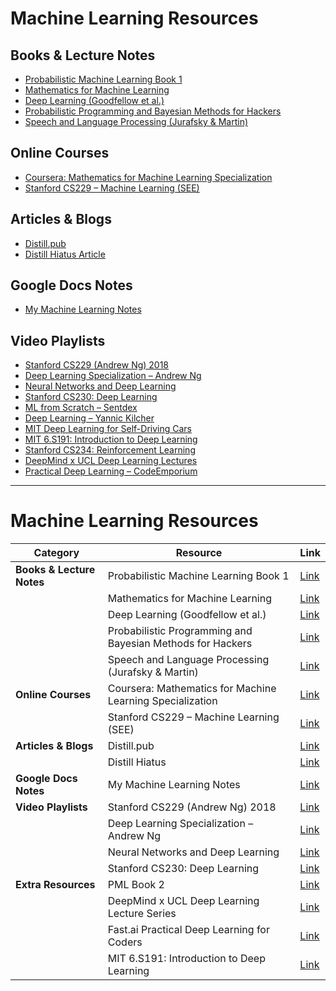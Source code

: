 # Machine Learning Resources

## Books & Lecture Notes
- [Probabilistic Machine Learning Book 1](https://probml.github.io/pml-book/book1.html)
- [Mathematics for Machine Learning](https://mml-book.github.io/)
- [Deep Learning (Goodfellow et al.)](https://www.deeplearningbook.org/)
- [Probabilistic Programming and Bayesian Methods for Hackers](https://dataorigami.net/Probabilistic-Programming-and-Bayesian-Methods-for-Hackers/)
- [Speech and Language Processing (Jurafsky & Martin)](https://web.stanford.edu/~jurafsky/slp3/)

## Online Courses
- [Coursera: Mathematics for Machine Learning Specialization](https://www.coursera.org/specializations/mathematics-machine-learning?action=enroll)
- [Stanford CS229 – Machine Learning (SEE)](https://see.stanford.edu/course/cs229)

## Articles & Blogs
- [Distill.pub](https://distill.pub/)
- [Distill Hiatus Article](https://distill.pub/2021/distill-hiatus/)

## Google Docs Notes
- [My Machine Learning Notes](https://docs.google.com/document/d/1BXLsqCOW9GuzJae4gs_uP3XBHrd-orsDqoA2TtSHLbI/edit?tab=t.0)

## Video Playlists
- [Stanford CS229 (Andrew Ng) 2018](https://www.youtube.com/playlist?list=PLoROMvodv4rMiGQp3WXShtMGgzqpfVfbU)
- [Deep Learning Specialization – Andrew Ng](https://www.youtube.com/playlist?list=PLkDaE6sCZn6FNC6YRfRQc_FbeQrF8BwGI)
- [Neural Networks and Deep Learning](https://www.youtube.com/playlist?list=PLkDaE6sCZn6GMoA0wbpJLi3t34Gd8l0aK)
- [Stanford CS230: Deep Learning](https://www.youtube.com/playlist?list=PLoROMvodv4rOABXSygHTsbvUz4G_YQhOb)
- [ML from Scratch – Sentdex](https://www.youtube.com/playlist?list=PLS01nW3RtgopsNLeM936V4TNSsvvVglLc)
- [Deep Learning – Yannic Kilcher](https://www.youtube.com/playlist?list=PLqYmG7hTraZDM-OYHWgPebj2MfCFzFObQ)
- [MIT Deep Learning for Self-Driving Cars](https://www.youtube.com/playlist?list=PLoROMvodv4rPOWA-omMM6STXaWW4FvJT8)
- [MIT 6.S191: Introduction to Deep Learning](https://www.youtube.com/playlist?list=PL5-TkQAfAZFbzxjBHtzdVCWE0Zbhomg7r)
- [Stanford CS234: Reinforcement Learning](https://www.youtube.com/playlist?list=PLoROMvodv4rOY23Y0BoGoBGgQ1zmU_MT_)
- [DeepMind x UCL Deep Learning Lectures](https://www.youtube.com/playlist?list=PLAqhIrjkxbuWI23v9cThsA9GvCAUhRvKZ)
- [Practical Deep Learning – CodeEmporium](https://www.youtube.com/playlist?list=PLtBw6njQRU-rwp5__7C0oIVt26ZgjG9NI)


---

# Machine Learning Resources

| Category | Resource | Link |
|----------|----------|------|
| **Books & Lecture Notes** | Probabilistic Machine Learning Book 1 | [Link](https://probml.github.io/pml-book/book1.html) |
|  | Mathematics for Machine Learning | [Link](https://mml-book.github.io/) |
|  | Deep Learning (Goodfellow et al.) | [Link](https://www.deeplearningbook.org/) |
|  | Probabilistic Programming and Bayesian Methods for Hackers | [Link](https://dataorigami.net/Probabilistic-Programming-and-Bayesian-Methods-for-Hackers/) |
|  | Speech and Language Processing (Jurafsky & Martin) | [Link](https://web.stanford.edu/~jurafsky/slp3/) |
| **Online Courses** | Coursera: Mathematics for Machine Learning Specialization | [Link](https://www.coursera.org/specializations/mathematics-machine-learning?action=enroll) |
|  | Stanford CS229 – Machine Learning (SEE) | [Link](https://see.stanford.edu/course/cs229) |
| **Articles & Blogs** | Distill.pub | [Link](https://distill.pub/) |
|  | Distill Hiatus | [Link](https://distill.pub/2021/distill-hiatus/) |
| **Google Docs Notes** | My Machine Learning Notes | [Link](https://docs.google.com/document/d/1BXLsqCOW9GuzJae4gs_uP3XBHrd-orsDqoA2TtSHLbI/edit?tab=t.0) |
| **Video Playlists** | Stanford CS229 (Andrew Ng) 2018 | [Link](https://www.youtube.com/playlist?list=PLoROMvodv4rMiGQp3WXShtMGgzqpfVfbU) |
|  | Deep Learning Specialization – Andrew Ng | [Link](https://www.youtube.com/playlist?list=PLkDaE6sCZn6FNC6YRfRQc_FbeQrF8BwGI) |
|  | Neural Networks and Deep Learning | [Link](https://www.youtube.com/playlist?list=PLkDaE6sCZn6GMoA0wbpJLi3t34Gd8l0aK) |
|  | Stanford CS230: Deep Learning | [Link](https://www.youtube.com/playlist?list=PLoROMvodv4rOABXSygHTsbvUz4G_YQhOb) |
| **Extra Resources** | PML Book 2 | [Link](https://probml.github.io/pml-book/book2.html) |
|  | DeepMind x UCL Deep Learning Lecture Series | [Link](https://www.youtube.com/playlist?list=PLqYmG7hTraZDNJre23vqCGIVpfZ_K2RZs) |
|  | Fast.ai Practical Deep Learning for Coders | [Link](https://course.fast.ai/) |
|  | MIT 6.S191: Introduction to Deep Learning | [Link](https://www.youtube.com/playlist?list=PLkDaE6sCZn6Ec-XTbcX1uRg2_u4xOEky0) |



